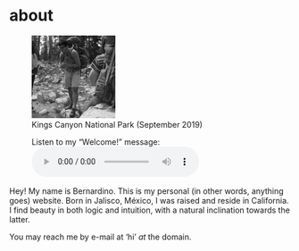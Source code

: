 # about

<figure>
    <img src="assets/images/dithered.png" alt="Backpacking in Kings Canyon National Park (September 2019)" width="150">
    <figcaption>Kings Canyon National Park (September 2019)</figcaption>
</figure>

<figure>
	<figcaption>Listen to my “Welcome!” message:</figcaption>
	<audio controls src="assets/welcome-to-my-website-message.mp3"></audio>
</figure>

Hey! My name is Bernardino. This is my personal (in other words, anything goes) website. Born in Jalisco, México, I was raised and reside in California. I find beauty in both logic and intuition, with a natural inclination towards the latter.

You may reach me by e-mail at ‘hi’ _at_ the domain.

